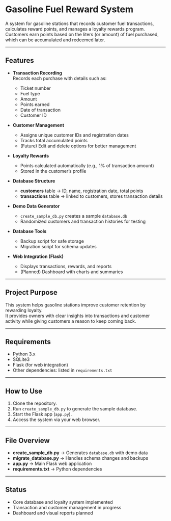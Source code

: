 # Gasoline Fuel Reward System

A system for gasoline stations that records customer fuel transactions, calculates reward points, 
and manages a loyalty rewards program. Customers earn points based on the liters (or amount) of fuel 
purchased, which can be accumulated and redeemed later.  

---

## Features
- **Transaction Recording**  
  Records each purchase with details such as:
  - Ticket number
  - Fuel type
  - Amount
  - Points earned
  - Date of transaction
  - Customer ID  

- **Customer Management**  
  - Assigns unique customer IDs and registration dates  
  - Tracks total accumulated points  
  - (Future) Edit and delete options for better management  

- **Loyalty Rewards**  
  - Points calculated automatically (e.g., 1% of transaction amount)  
  - Stored in the customer’s profile  

- **Database Structure**  
  - **customers** table → ID, name, registration date, total points  
  - **transactions** table → linked to customers, stores transaction details  

- **Demo Data Generator**  
  - `create_sample_db.py` creates a sample `database.db`  
  - Randomized customers and transaction histories for testing  

- **Database Tools**  
  - Backup script for safe storage  
  - Migration script for schema updates  

- **Web Integration (Flask)**  
  - Displays transactions, rewards, and reports  
  - (Planned) Dashboard with charts and summaries  

---

## Project Purpose
This system helps gasoline stations improve customer retention by rewarding loyalty.  
It provides owners with clear insights into transactions and customer activity while giving customers 
a reason to keep coming back.  

---

## Requirements
- Python 3.x  
- SQLite3  
- Flask (for web integration)  
- Other dependencies: listed in `requirements.txt`  

---

## How to Use
1. Clone the repository.  
2. Run `create_sample_db.py` to generate the sample database.  
3. Start the Flask app (`app.py`).  
4. Access the system via your web browser.  

---

## File Overview
- **create_sample_db.py** → Generates `database.db` with demo data  
- **migrate_database.py** → Handles schema changes and backups  
- **app.py** → Main Flask web application  
- **requirements.txt** → Python dependencies  

---

## Status
- Core database and loyalty system implemented  
- Transaction and customer management in progress  
- Dashboard and visual reports planned  
